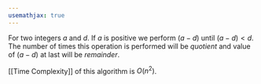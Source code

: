 ```yaml
---
usemathjax: true
---
```


For two integers $a$ and $d$.
If $a$ is positive we perform $(a-d)$ until $(a-d)<d$. The number of times this operation is performed will be *quotient* and value of $(a-d)$ at last will be *remainder*.

[[Time Complexity]] of this algorithm is $O(n^2)$.